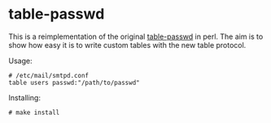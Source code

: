 # table-passwd

This is a reimplementation of the original
[table-passwd][orig-table-passwd] in perl.
The aim is to show how easy it is to write
custom tables with the new table protocol.

[orig-table-passwd]: https://github.com/OpenSMTPD/table-passwd

Usage:

	# /etc/mail/smtpd.conf
	table users passwd:"/path/to/passwd"

Installing:

	# make install
